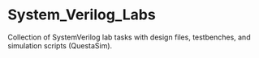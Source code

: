 # System_Verilog_Labs
Collection of SystemVerilog lab tasks with design files, testbenches, and simulation scripts (QuestaSim).
